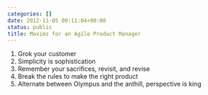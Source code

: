 ```yaml
---
categories: []
date: 2012-11-05 00:11:04+00:00
status: public
title: Maxims for an Agile Product Manager
---
```




  1. Grok your customer
  2. Simplicity is sophistication
  3. Remember your sacrifices, revisit, and revise
  4. Break the rules to make the right product
  5. Alternate between Olympus and the anthill, perspective is king

